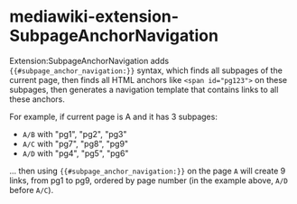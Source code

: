 mediawiki-extension-SubpageAnchorNavigation
====================

Extension:SubpageAnchorNavigation adds `{{#subpage_anchor_navigation:}}` syntax,
which finds all subpages of the current page,
then finds all HTML anchors like `<span id="pg123">` on these subpages,
then generates a navigation template that contains links to all these anchors.

For example, if current page is A and it has 3 subpages:
* `A/B` with "pg1", "pg2", "pg3"
* `A/C` with "pg7", "pg8", "pg9"
* `A/D` with "pg4", "pg5", "pg6"

... then using `{{#subpage_anchor_navigation:}}` on the page `A` will create 9 links,
from pg1 to pg9, ordered by page number (in the example above, `A/D` before `A/C`).
